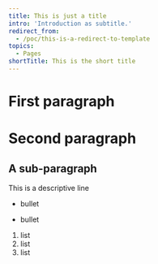 ```yaml
---
title: This is just a title
intro: 'Introduction as subtitle.'
redirect_from:
  - /poc/this-is-a-redirect-to-template
topics:
  - Pages
shortTitle: This is the short title
---
```


# First paragraph

# Second paragraph

## A sub-paragraph

This is a descriptive line

* bullet
- bullet
1. list
1. list
1. list